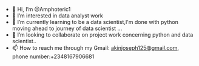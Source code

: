 - 👋 Hi, I’m @Amphoteric1
- 👀 I’m interested in data analyst work 
- 🌱 I’m currently learning to be a data scientist,I'm done with python moving ahead to journey of data scientist ...
- 💞️ I’m looking to collaborate on project work concerning python and data scientist..
- 📫 How to reach me through my Gmail: akinjoseph125@gmail.com, phone number:+2348167906681

<!---
Amphoteric1/Amphoteric1 is a ✨ special ✨ repository because its `README.md` (this file) appears on your GitHub profile.
You can click the Preview link to take a look at your changes.
--->
